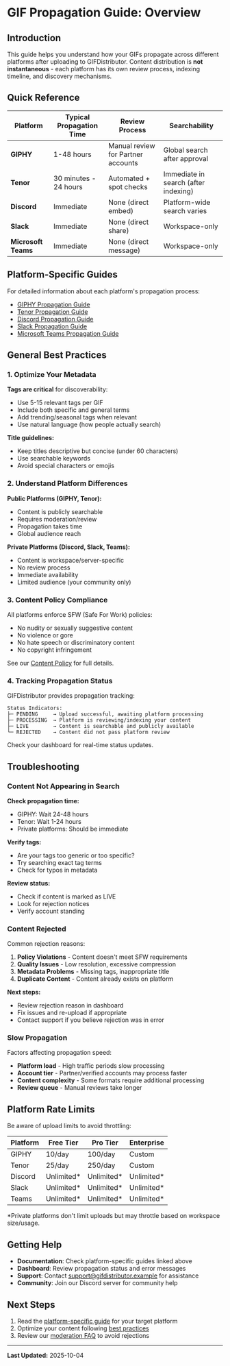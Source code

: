 # GIF Propagation Guide: Overview

## Introduction

This guide helps you understand how your GIFs propagate across different platforms after uploading to GIFDistributor. Content distribution is **not instantaneous** - each platform has its own review process, indexing timeline, and discovery mechanisms.

## Quick Reference

| Platform | Typical Propagation Time | Review Process | Searchability |
|----------|-------------------------|----------------|---------------|
| **GIPHY** | 1-48 hours | Manual review for Partner accounts | Global search after approval |
| **Tenor** | 30 minutes - 24 hours | Automated + spot checks | Immediate in search (after indexing) |
| **Discord** | Immediate | None (direct embed) | Platform-wide search varies |
| **Slack** | Immediate | None (direct share) | Workspace-only |
| **Microsoft Teams** | Immediate | None (direct message) | Workspace-only |

## Platform-Specific Guides

For detailed information about each platform's propagation process:

- [GIPHY Propagation Guide](./propagation-guide-giphy.md)
- [Tenor Propagation Guide](./propagation-guide-tenor.md)
- [Discord Propagation Guide](./propagation-guide-discord.md)
- [Slack Propagation Guide](./propagation-guide-slack.md)
- [Microsoft Teams Propagation Guide](./propagation-guide-teams.md)

## General Best Practices

### 1. Optimize Your Metadata

**Tags are critical** for discoverability:
- Use 5-15 relevant tags per GIF
- Include both specific and general terms
- Add trending/seasonal tags when relevant
- Use natural language (how people actually search)

**Title guidelines:**
- Keep titles descriptive but concise (under 60 characters)
- Use searchable keywords
- Avoid special characters or emojis

### 2. Understand Platform Differences

**Public Platforms (GIPHY, Tenor):**
- Content is publicly searchable
- Requires moderation/review
- Propagation takes time
- Global audience reach

**Private Platforms (Discord, Slack, Teams):**
- Content is workspace/server-specific
- No review process
- Immediate availability
- Limited audience (your community only)

### 3. Content Policy Compliance

All platforms enforce SFW (Safe For Work) policies:
- No nudity or sexually suggestive content
- No violence or gore
- No hate speech or discriminatory content
- No copyright infringement

See our [Content Policy](../CONTENT_POLICY.md) for full details.

### 4. Tracking Propagation Status

GIFDistributor provides propagation tracking:

```
Status Indicators:
├─ PENDING     → Upload successful, awaiting platform processing
├─ PROCESSING  → Platform is reviewing/indexing your content
├─ LIVE        → Content is searchable and publicly available
└─ REJECTED    → Content did not pass platform review
```

Check your dashboard for real-time status updates.

## Troubleshooting

### Content Not Appearing in Search

**Check propagation time:**
- GIPHY: Wait 24-48 hours
- Tenor: Wait 1-24 hours
- Private platforms: Should be immediate

**Verify tags:**
- Are your tags too generic or too specific?
- Try searching exact tag terms
- Check for typos in metadata

**Review status:**
- Check if content is marked as LIVE
- Look for rejection notices
- Verify account standing

### Content Rejected

Common rejection reasons:
1. **Policy Violations** - Content doesn't meet SFW requirements
2. **Quality Issues** - Low resolution, excessive compression
3. **Metadata Problems** - Missing tags, inappropriate title
4. **Duplicate Content** - Content already exists on platform

**Next steps:**
- Review rejection reason in dashboard
- Fix issues and re-upload if appropriate
- Contact support if you believe rejection was in error

### Slow Propagation

Factors affecting propagation speed:
- **Platform load** - High traffic periods slow processing
- **Account tier** - Partner/verified accounts may process faster
- **Content complexity** - Some formats require additional processing
- **Review queue** - Manual reviews take longer

## Platform Rate Limits

Be aware of upload limits to avoid throttling:

| Platform | Free Tier | Pro Tier | Enterprise |
|----------|-----------|----------|------------|
| GIPHY | 10/day | 100/day | Custom |
| Tenor | 25/day | 250/day | Custom |
| Discord | Unlimited* | Unlimited* | Unlimited* |
| Slack | Unlimited* | Unlimited* | Unlimited* |
| Teams | Unlimited* | Unlimited* | Unlimited* |

*Private platforms don't limit uploads but may throttle based on workspace size/usage.

## Getting Help

- **Documentation**: Check platform-specific guides linked above
- **Dashboard**: Review propagation status and error messages
- **Support**: Contact support@gifdistributor.example for assistance
- **Community**: Join our Discord server for community help

## Next Steps

1. Read the [platform-specific guide](./propagation-guide-giphy.md) for your target platform
2. Optimize your content following [best practices](./content-optimization.md)
3. Review our [moderation FAQ](../MODERATION_FAQ.md) to avoid rejections

---

**Last Updated:** 2025-10-04
